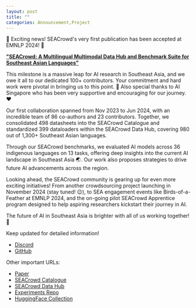 ```yaml
---
layout: post
title: ""
categories: Announcement,Project
---
```


🎉 Exciting news! SEACrowd's very first publication has been accepted at EMNLP 2024! 🚀

[**"SEACrowd: A Multilingual Multimodal Data Hub and Benchmark Suite for Southeast Asian Languages"**](https://arxiv.org/pdf/2406.10118)

This milestone is a massive leap for AI research in Southeast Asia, and we owe it all to our dedicated 100+ contributors. Your commitment and hard work were pivotal in bringing us to this point. 💪 Also special thanks to AI Singapore who has been very supportive and encouraging for our journey. ❤️

Our first collaboration spanned from Nov 2023 to Jun 2024, with an incredible team of 86 co-authors and 23 contributors. Together, we consolidated 498 datasheets into the SEACrowd Catalogue and standardized 399 dataloaders within the SEACrowd Data Hub, covering 980 out of 1,300+ Southeast Asian languages.

Through our SEACrowd benchmarks, we evaluated AI models across 36 indigenous languages on 13 tasks, offering deep insights into the current AI landscape in Southeast Asia 🌏. Our work also proposes strategies to drive future AI advancements across the region.

Looking ahead, the SEACrowd community is gearing up for even more exciting initiatives! From another crowdsourcing project launching in November 2024 (stay tuned! 😉), to SEA engagement events like Birds-of-a-Feather at EMNLP 2024, and the on-going pilot SEACrowd Apprentice program designed to help aspiring researchers kickstart their journey in AI.

The future of AI in Southeast Asia is brighter with all of us working together! 🌟

Keep updated for detailed information!
- [Discord](https://discord.gg/XXRHFuvkTA)
- [GitHub](https://github.com/SEACrowd)

Other important URLs:
- [Paper](https://arxiv.org/pdf/2406.10118)
- [SEACrowd Catalogue](https://seacrowd.github.io/seacrowd-catalogue/)
- [SEACrowd Data Hub](https://github.com/SEACrowd/seacrowd-datahub/)
- [Experiments Repo](https://github.com/SEACrowd/seacrowd-experiments)
- [HuggingFace Collection](https://huggingface.co/collections/SEACrowd/seacrowd-a-multilingual-multimodal-data-hub-and-benchmark-s-667127ad938266072cdc46be)
